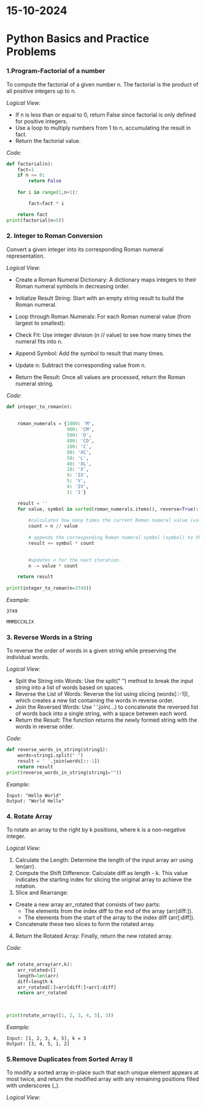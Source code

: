 # 15-10-2024 
# Python Basics and Practice Problems


### 1.Program-Factorial of a number

To compute the factorial of a given number n. The factorial is the product of all positive integers up to n.

*Logical View:*
* If n is less than or equal to 0, return False since factorial is only defined for positive integers.
* Use a loop to multiply numbers from 1 to n, accumulating the result in fact.
* Return the factorial value.

*Code:*
``` python
def factorial(n):
    fact=1
    if n <= 0:
        return False
    
    for i in range(1,n+1):

        fact=fact * i

    return fact
print(factorial(n=5))
```

### 2. Integer to Roman Conversion

Convert a given integer into its corresponding Roman numeral representation.


*Logical View:*
* Create a Roman Numeral Dictionary: A dictionary maps integers to their Roman numeral symbols in decreasing order.

* Initialize Result String: Start with an empty string result to build the Roman numeral.

* Loop through Roman Numerals: For each Roman numeral value (from largest to smallest):

* Check Fit: Use integer division (n // value) to see how many times the numeral fits into n.
* Append Symbol: Add the symbol to result that many times.
* Update n: Subtract the corresponding value from n.
* Return the Result: Once all values are processed, return the Roman numeral string.

*Code:*
``` python
def integer_to_roman(n):
    
    
    roman_numerals = {1000: 'M',
                      900: 'CM',
                      500: 'D',
                      400: 'CD',
                      100: 'C',
                      90: 'XC',
                      50: 'L',
                      40: 'XL',
                      10: 'X',
                      9: 'IX',
                      5: 'V',
                      4: 'IV',
                      1: 'I'}

    result = ''
    for value, symbol in sorted(roman_numerals.items(), reverse=True):
        
        #calculates how many times the current Roman numeral value (value) fits into n.
        count = n // value
        
        # appends the corresponding Roman numeral symbol (symbol) to the result string.and multplied with count
        result += symbol * count
        

        #updates n for the next iteration.
        n -= value * count

    return result
    
print(integer_to_roman(n=3749))
```

*Example:*
```
3749

MMMDCCXLIX
```



### 3. Reverse Words in a String

To reverse the order of words in a given string while preserving the individual words.


*Logical View:*
* Split the String into Words: Use the split(" ") method to break the input string into a list of words based on spaces.
* Reverse the List of Words: Reverse the list using slicing (words[::-1]), which creates a new list containing the words in reverse order.
* Join the Reversed Words: Use ' '.join(...) to concatenate the reversed list of words back into a single string, with a space between each word.
* Return the Result: The function returns the newly formed string with the words in reverse order.


*Code:*
``` python
def reverse_words_in_string(string1):
    words=string1.split(" ")
    result = ' '.join(words[::-1])
    return result
print(reverse_words_in_string(string1=""))
```

*Example:*
```
Input: "Hello World"
Output: "World Hello"
```




### 4. Rotate Array
To rotate an array to the right by k positions, where k is a non-negative integer.


*Logical View:*
1. Calculate the Length: Determine the length of the input array arr using len(arr).
2. Compute the Shift Difference: Calculate diff as length - k. This value indicates the starting index for slicing the original array to achieve the rotation.
3. Slice and Rearrange:
* Create a new array arr_rotated that consists of two parts:
    * The elements from the index diff to the end of the array (arr[diff:]).
    * The elements from the start of the array to the index diff (arr[:diff]).
* Concatenate these two slices to form the rotated array.
4. Return the Rotated Array: Finally, return the new rotated array.


*Code:*
``` python

def rotate_array(arr,k):
    arr_rotated=[]
    length=len(arr)
    diff=length-k
    arr_rotated[:]=arr[diff:]+arr[:diff]
    return arr_rotated
    
    

print(rotate_array([1, 2, 3, 4, 5], 3))
```
*Example:*
```
Input: [1, 2, 3, 4, 5], k = 3
Output: [3, 4, 5, 1, 2]
```



### 5.Remove Duplicates from Sorted Array II

To modify a sorted array in-place such that each unique element appears at most twice, and return the modified array with any remaining positions filled with underscores (_).

*Logical View:*





